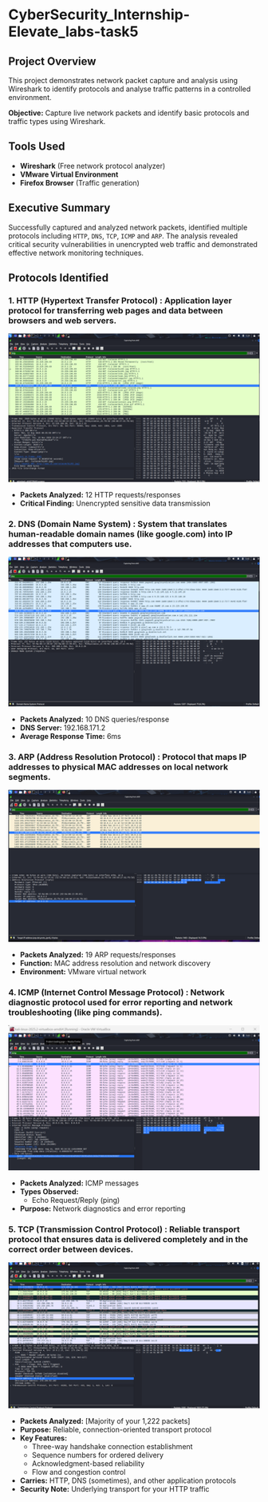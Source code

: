 # CyberSecurity_Internship-Elevate_labs-task5
## Project Overview

This project demonstrates network packet capture and analysis using Wireshark to identify protocols and analyse traffic patterns in a controlled environment.

**Objective:** Capture live network packets and identify basic protocols and traffic types using Wireshark.

##  Tools Used

- **Wireshark** (Free network protocol analyzer)
- **VMware Virtual Environment**
- **Firefox Browser** (Traffic generation)

## Executive Summary

Successfully captured and analyzed network packets, identified multiple protocols including `HTTP`, `DNS`, `TCP`, `ICMP` and `ARP`. The analysis revealed critical security vulnerabilities in unencrypted web traffic and demonstrated effective network monitoring techniques.

##  Protocols Identified

### 1. HTTP (Hypertext Transfer Protocol) : Application layer protocol for transferring web pages and data between browsers and web servers.
![http](http.png)
- **Packets Analyzed:** 12 HTTP requests/responses
- **Critical Finding:** Unencrypted sensitive data transmission

### 2. DNS (Domain Name System) : System that translates human-readable domain names (like google.com) into IP addresses that computers use.
![dns](dns.png)
- **Packets Analyzed:** 10 DNS queries/response
- **DNS Server:** 192.168.171.2
- **Average Response Time:** 6ms

### 3. ARP (Address Resolution Protocol) : Protocol that maps IP addresses to physical MAC addresses on local network segments.
![arp](arp.png)
- **Packets Analyzed:** 19 ARP requests/responses
- **Function:** MAC address resolution and network discovery
- **Environment:** VMware virtual network

### 4. ICMP (Internet Control Message Protocol) :  Network diagnostic protocol used for error reporting and network troubleshooting (like ping commands).
![ivmp](icmp.png)
- **Packets Analyzed:** ICMP messages
- **Types Observed:** 
  - Echo Request/Reply (ping)
- **Purpose:** Network diagnostics and error reporting

### 5. TCP (Transmission Control Protocol) :  Reliable transport protocol that ensures data is delivered completely and in the correct order between devices.
![tcp](tcp.png)
- **Packets Analyzed:** [Majority of your 1,222 packets]
- **Purpose:** Reliable, connection-oriented transport protocol
- **Key Features:**
  - Three-way handshake connection establishment
  - Sequence numbers for ordered delivery
  - Acknowledgment-based reliability
  - Flow and congestion control
- **Carries:** HTTP, DNS (sometimes), and other application protocols
- **Security Note:** Underlying transport for your HTTP traffic

